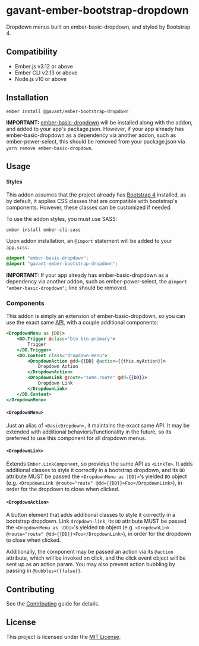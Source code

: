 gavant-ember-bootstrap-dropdown
==============================================================================

Dropdown menus built on ember-basic-dropdown, and styled by Bootstrap 4.


Compatibility
------------------------------------------------------------------------------

* Ember.js v3.12 or above
* Ember CLI v2.13 or above
* Node.js v10 or above


Installation
------------------------------------------------------------------------------

```
ember install @gavant/ember-bootstrap-dropdown
```
**IMPORTANT:** [ember-basic-dropdown](https://github.com/cibernox/ember-basic-dropdown) will be installed along with the addon, and added to your app's package.json. However, if your app already has ember-basic-dropdown as a dependency via another addon, such as ember-power-select, this should be removed from your package.json via `yarn remove ember-basic-dropdown`.

Usage
------------------------------------------------------------------------------

#### Styles

This addon assumes that the project already has [Bootstrap 4](https://github.com/twbs/bootstrap#quick-start) installed, as by default, it applies CSS classes
that are compatible with bootstrap's components. However, these classes can be customized if needed.

To use the addon styles, you must use SASS:
```
ember install ember-cli-sass
```

Upon addon installation, an `@import` statement will be added to your `app.scss`:

```scss
@import "ember-basic-dropdown";
@import "gavant-ember-bootstrap-dropdown";
```
**IMPORTANT:** If your app already has ember-basic-dropdown as a dependency via another addon, such as ember-power-select, the `@import "ember-basic-dropdown";` line should be removed.

### Components

This addon is simply an extension of ember-basic-dropdown, so you can use the exact same [API](https://ember-basic-dropdown.com/docs/api-reference), with a couple additional components:

```hbs
<DropdownMenu as |DD|>
    <DD.Trigger @class="btn btn-primary">
        Trigger
    </DD.Trigger>
    <DD.Content class="dropdown-menu">
        <DropdownAction @dd={{DD} @action={{this.myAction}}>
            Dropdown Action
        </DropdownAction>
        <DropdownLink @route="some.route" @dd={{DD}}>
            Dropdown Link
        </DropdownLink>
    </DD.Content>
</DropdownMenu>
```

#### `<DropdownMenu>`

Just an alias of `<BasicDropdown>`, it maintains the exact same API. It may be extended with additional behaviors/functionality in the future, so its preferred to use this component for all dropdown menus.

#### `<DropdownLink>`

Extends `Ember.LinkComponent`, so provides the same API as `<LinkTo>`. It adds additional classes to style it correctly in a bootstrap dropdown, and its `DD` attribute MUST be passed the `<DropdownMenu as |DD|>`'s yielded `DD` object (e.g. `<DropdownLink @route="route" @dd={{DD}}>Foo</DropdownLink>`), in order for the dropdown to close when clicked.

#### `<DropdownAction>`

A button element that adds additional classes to style it correctly in a bootstrap dropdown. Link `dropdown-link`, its `DD` attribute MUST be passed the `<DropdownMenu as |DD|>`'s yielded `DD` object (e.g. `<DropdownLink @route="route" @dd={{DD}}>Foo</DropdownLink>`), in order for the dropdown to close when clicked.

Additionally, the component may be passed an action via its `@action` attribute, which will be invoked on click, and the click event object will be sent up as an action param. You may also prevent action bubbling by passing in `@bubbles={{false}}`.

Contributing
------------------------------------------------------------------------------

See the [Contributing](CONTRIBUTING.md) guide for details.


License
------------------------------------------------------------------------------

This project is licensed under the [MIT License](LICENSE.md).
